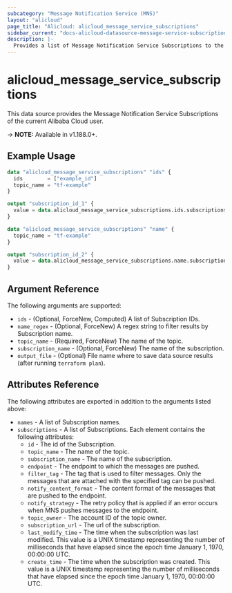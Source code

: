 ```yaml
---
subcategory: "Message Notification Service (MNS)"
layout: "alicloud"
page_title: "Alicloud: alicloud_message_service_subscriptions"
sidebar_current: "docs-alicloud-datasource-message-service-subscriptions"
description: |-
  Provides a list of Message Notification Service Subscriptions to the user.
---
```


# alicloud\_message\_service\_subscriptions

This data source provides the Message Notification Service Subscriptions of the current Alibaba Cloud user.

-> **NOTE:** Available in v1.188.0+.

## Example Usage

```terraform
data "alicloud_message_service_subscriptions" "ids" {
  ids        = ["example_id"]
  topic_name = "tf-example"
}

output "subscription_id_1" {
  value = data.alicloud_message_service_subscriptions.ids.subscriptions.0.id
}

data "alicloud_message_service_subscriptions" "name" {
  topic_name = "tf-example"
}

output "subscription_id_2" {
  value = data.alicloud_message_service_subscriptions.name.subscriptions.0.id
}
```

## Argument Reference

The following arguments are supported:

* `ids` - (Optional, ForceNew, Computed) A list of Subscription IDs.
* `name_regex` - (Optional, ForceNew) A regex string to filter results by Subscription name.
* `topic_name` - (Required, ForceNew) The name of the topic.
* `subscription_name` - (Optional, ForceNew) The name of the subscription.
* `output_file` - (Optional) File name where to save data source results (after running `terraform plan`).

## Attributes Reference

The following attributes are exported in addition to the arguments listed above:

* `names` - A list of Subscription names.
* `subscriptions` - A list of Subscriptions. Each element contains the following attributes:
  * `id` - The id of the Subscription.
  * `topic_name` - The name of the topic.
  * `subscription_name` - The name of the subscription.
  * `endpoint` - The endpoint to which the messages are pushed.
  * `filter_tag` - The tag that is used to filter messages. Only the messages that are attached with the specified tag can be pushed.
  * `notify_content_format` - The content format of the messages that are pushed to the endpoint.
  * `notify_strategy` - The retry policy that is applied if an error occurs when MNS pushes messages to the endpoint.
  * `topic_owner` - The account ID of the topic owner.
  * `subscription_url` - The url of the subscription.
  * `last_modify_time` - The time when the subscription was last modified. This value is a UNIX timestamp representing the number of milliseconds that have elapsed since the epoch time January 1, 1970, 00:00:00 UTC.
  * `create_time` - The time when the subscription was created. This value is a UNIX timestamp representing the number of milliseconds that have elapsed since the epoch time January 1, 1970, 00:00:00 UTC.
